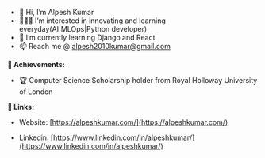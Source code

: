 - 👋 Hi, I’m Alpesh Kumar
- 👨🏻‍💻 I’m interested in innovating and learning everyday(AI|MLOps|Python developer)
- 🌱 I’m currently learning Django and React
- 📫 Reach me @ alpesh2010kumar@gmail.com


**🏅 Achievements:**
- 🏆 Computer Science Scholarship holder from Royal Holloway University of London

**🔗 Links:**

- Website: [https://alpeshkumar.com/](https://alpeshkumar.com/)

- Linkedin: [https://www.linkedin.com/in/alpeshkumar/](https://www.linkedin.com/in/alpeshkumar/)

<!---
alpeshkumar9/alpeshkumar9 is a ✨ special ✨ repository because its `README.md` (this file) appears on your GitHub profile.
You can click the Preview link to take a look at your changes.
--->
